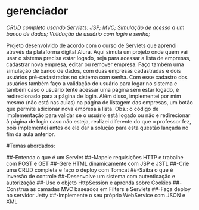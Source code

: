 # gerenciador
*CRUD completo usando Servlets: JSP; MVC; Simulação de acesso a um banco de dados; Validação de usuário com login e senha;*

Projeto desenvolvido de acordo com o curso de Servlets que aprendi através da plataforma digital Alura.
Aqui simula um projeto onde quem vai usar o sistema precisa estar logado, seja para acessar a lista de 
empresas, cadastrar nova empresa, editar ou remover empresa. Faço também uma simulação de banco de dados,
com duas empresas cadastradas e dois usuários pré-cadastrados no sistema com senha. Com esse cadastro
dos usuários também faço a validação do usuário para logar no sistema e também caso o usuário tente acessar
uma página sem estar logado, é redirecionado para a página de login. Além disso, implementei por mim mesmo
(não está nas aulas) na página de listagem das empresas, um botão que permite adicionar nova empresa à lista.
Obs.: o código de implementação para validar se o usuário está logado ou não e redirecionar à página de login
caso não esteja, realizei diferente do que o professor fez, pois implementei antes de ele dar a solução para
esta questão lançada no fim da aula anterior.

#Temas abordados:

##-Entenda o que é um Servlet
##-Mapeie requisições HTTP e trabalhe com POST e GET
##-Gere HTML dinamicamente com JSP e JSTL
##-Crie uma CRUD completa e faço o deploy com Tomcat
##-Saiba o que é inversão de controle
##-Desenvolve um sistema com autenticação e autorização
##-Use o objeto HttpSession e aprenda sobre Cookies
##-Construa as camadas MVC baseados em Filters e Servlets
##-Faça deploy no servidor Jetty
##-Implemente o seu próprio WebService com JSON e XML
